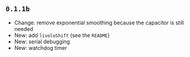 ## `0.1.1b`

- Change: remove exponential smoothing because the capacitor is still needed
- New: add `livoloShift` (see the `README`)
- New: serial debugging
- New: watchdog timer
